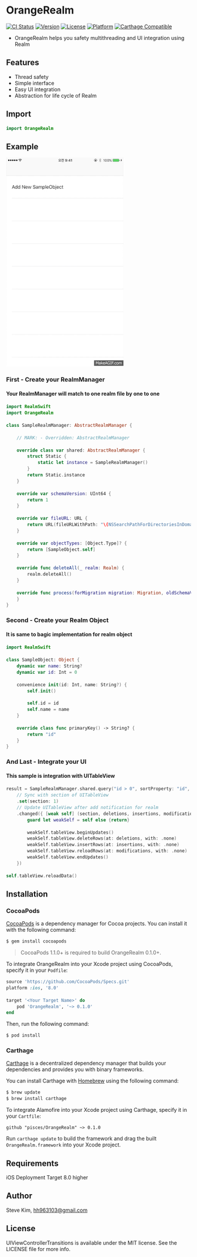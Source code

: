 # OrangeRealm

[![CI Status](http://img.shields.io/travis/pisces/OrangeRealm.svg?style=flat)](https://travis-ci.org/pisces/OrangeRealm)
[![Version](https://img.shields.io/cocoapods/v/OrangeRealm.svg?style=flat)](http://cocoapods.org/pods/OrangeRealm)
[![License](https://img.shields.io/cocoapods/l/OrangeRealm.svg?style=flat)](http://cocoapods.org/pods/OrangeRealm)
[![Platform](https://img.shields.io/cocoapods/p/OrangeRealm.svg?style=flat)](http://cocoapods.org/pods/OrangeRealm)
[![Carthage Compatible](https://img.shields.io/badge/Carthage-compatible-4BC51D.svg?style=flat)](https://github.com/Carthage/Carthage)

- OrangeRealm helps you safety multithreading and UI integration using Realm

## Features
- Thread safety
- Simple interface
- Easy UI integration
- Abstraction for life cycle of Realm

## Import

```swift
import OrangeRealm
```

## Example
![](etc/wqPDqB.gif)

### First - Create your RealmManager

#### Your RealmManager will match to one realm file by one to one

```swift
import RealmSwift
import OrangeRealm

class SampleRealmManager: AbstractRealmManager {

    // MARK: - Overridden: AbstractRealmManager

    override class var shared: AbstractRealmManager {
        struct Static {
            static let instance = SampleRealmManager()
        }
        return Static.instance
    }
    
    override var schemaVersion: UInt64 {
        return 1
    }
    
    override var fileURL: URL {
        return URL(fileURLWithPath: "\(NSSearchPathForDirectoriesInDomains(.documentDirectory, .userDomainMask, true).first!)/sample.realm", isDirectory: false)
    }
    
    override var objectTypes: [Object.Type]? {
        return [SampleObject.self]
    }
    
    override func deleteAll(_ realm: Realm) {
        realm.deleteAll()
    }
    
    override func process(forMigration migration: Migration, oldSchemaVersion: UInt64) {
    }
}
```

### Second - Create your Realm Object

#### It is same to bagic implementation for realm object

```swift
import RealmSwift

class SampleObject: Object {
    dynamic var name: String?
    dynamic var id: Int = 0
    
    convenience init(id: Int, name: String?) {
        self.init()
        
        self.id = id
        self.name = name
    }
    
    override class func primaryKey() -> String? {
        return "id"
    }
}
```

### And Last - Integrate your UI

#### This sample is integration with UITableView

```swift
result = SampleRealmManager.shared.query("id > 0", sortProperty: "id", ascending: false)
	// Sync with section of UITableView
    .set(section: 1)
    // Update UITableView after add notification for realm
    .changed({ [weak self] (section, deletions, insertions, modifications) in
        guard let weakSelf = self else {return}
        
        weakSelf.tableView.beginUpdates()
        weakSelf.tableView.deleteRows(at: deletions, with: .none)
        weakSelf.tableView.insertRows(at: insertions, with: .none)
        weakSelf.tableView.reloadRows(at: modifications, with: .none)
        weakSelf.tableView.endUpdates()
    })

self.tableView.reloadData()
```

## Installation

### CocoaPods

[CocoaPods](http://cocoapods.org) is a dependency manager for Cocoa projects. You can install it with the following command:

```bash
$ gem install cocoapods
```

> CocoaPods 1.1.0+ is required to build OrangeRealm 0.1.0+.

To integrate OrangeRealm into your Xcode project using CocoaPods, specify it in your `Podfile`:

```ruby
source 'https://github.com/CocoaPods/Specs.git'
platform :ios, '8.0'

target '<Your Target Name>' do
    pod 'OrangeRealm', '~> 0.1.0'
end
```

Then, run the following command:

```bash
$ pod install
```

### Carthage

[Carthage](https://github.com/Carthage/Carthage) is a decentralized dependency manager that builds your dependencies and provides you with binary frameworks.

You can install Carthage with [Homebrew](http://brew.sh/) using the following command:

```bash
$ brew update
$ brew install carthage
```

To integrate Alamofire into your Xcode project using Carthage, specify it in your `Cartfile`:

```ogdl
github "pisces/OrangeRealm" ~> 0.1.0
```

Run `carthage update` to build the framework and drag the built `OrangeRealm.framework` into your Xcode project.

## Requirements

iOS Deployment Target 8.0 higher

## Author

Steve Kim, hh963103@gmail.com

## License

UIViewControllerTransitions is available under the MIT license. See the LICENSE file for more info.
